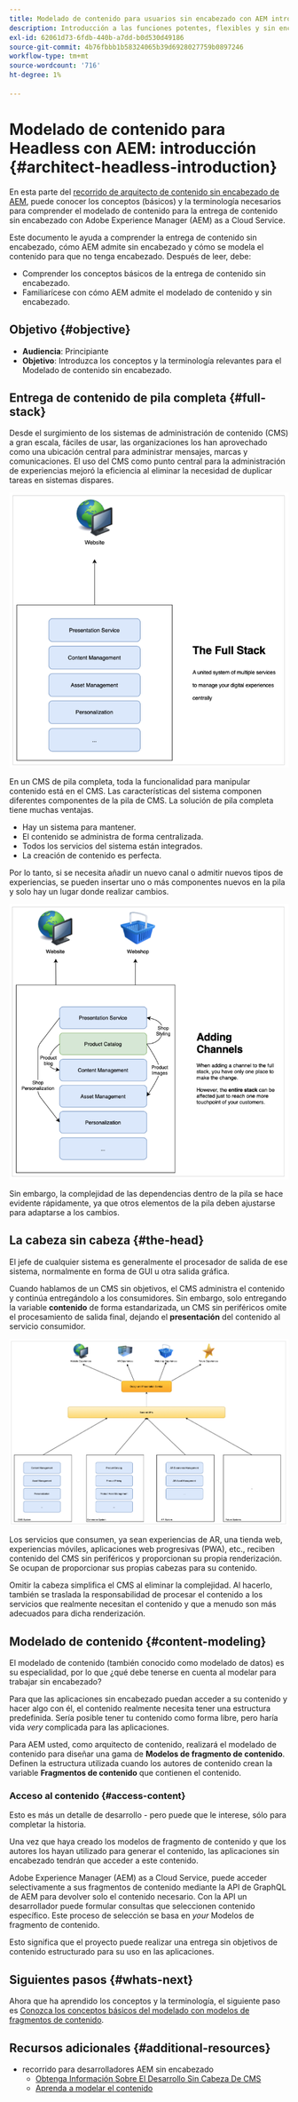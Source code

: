```yaml
---
title: Modelado de contenido para usuarios sin encabezado con AEM introducción
description: Introducción a las funciones potentes, flexibles y sin encabezado de Adobe Experience Manager as a Cloud Service y cómo modelar el contenido de su proyecto.
exl-id: 62061d73-6fdb-440b-a7dd-b0d530d49186
source-git-commit: 4b76fbbb1b58324065b39d6928027759b0897246
workflow-type: tm+mt
source-wordcount: '716'
ht-degree: 1%

---
```


# Modelado de contenido para Headless con AEM: introducción {#architect-headless-introduction}

En esta parte del [recorrido de arquitecto de contenido sin encabezado de AEM](overview.md), puede conocer los conceptos (básicos) y la terminología necesarios para comprender el modelado de contenido para la entrega de contenido sin encabezado con Adobe Experience Manager (AEM) as a Cloud Service.

Este documento le ayuda a comprender la entrega de contenido sin encabezado, cómo AEM admite sin encabezado y cómo se modela el contenido para que no tenga encabezado. Después de leer, debe:

* Comprender los conceptos básicos de la entrega de contenido sin encabezado.
* Familiarícese con cómo AEM admite el modelado de contenido y sin encabezado.

## Objetivo {#objective}

* **Audiencia**: Principiante
* **Objetivo**: Introduzca los conceptos y la terminología relevantes para el Modelado de contenido sin encabezado.

## Entrega de contenido de pila completa {#full-stack}

Desde el surgimiento de los sistemas de administración de contenido (CMS) a gran escala, fáciles de usar, las organizaciones los han aprovechado como una ubicación central para administrar mensajes, marcas y comunicaciones. El uso del CMS como punto central para la administración de experiencias mejoró la eficiencia al eliminar la necesidad de duplicar tareas en sistemas dispares.

![El clásico CMS de pila completa](/help/journey-headless/developer/assets/full-stack.png)

En un CMS de pila completa, toda la funcionalidad para manipular contenido está en el CMS. Las características del sistema componen diferentes componentes de la pila de CMS. La solución de pila completa tiene muchas ventajas.

* Hay un sistema para mantener.
* El contenido se administra de forma centralizada.
* Todos los servicios del sistema están integrados.
* La creación de contenido es perfecta.

Por lo tanto, si se necesita añadir un nuevo canal o admitir nuevos tipos de experiencias, se pueden insertar uno o más componentes nuevos en la pila y solo hay un lugar donde realizar cambios.

![Adición de un nuevo canal a la pila](/help/journey-headless/developer/assets/adding-channel.png)

Sin embargo, la complejidad de las dependencias dentro de la pila se hace evidente rápidamente, ya que otros elementos de la pila deben ajustarse para adaptarse a los cambios.

## La cabeza sin cabeza {#the-head}

El jefe de cualquier sistema es generalmente el procesador de salida de ese sistema, normalmente en forma de GUI u otra salida gráfica.

Cuando hablamos de un CMS sin objetivos, el CMS administra el contenido y continúa entregándolo a los consumidores. Sin embargo, solo entregando la variable **contenido** de forma estandarizada, un CMS sin periféricos omite el procesamiento de salida final, dejando el **presentación** del contenido al servicio consumidor.

![CMS sin encabezado](/help/journey-headless/developer/assets/headless-cms.png)

Los servicios que consumen, ya sean experiencias de AR, una tienda web, experiencias móviles, aplicaciones web progresivas (PWA), etc., reciben contenido del CMS sin periféricos y proporcionan su propia renderización. Se ocupan de proporcionar sus propias cabezas para su contenido.

Omitir la cabeza simplifica el CMS al eliminar la complejidad. Al hacerlo, también se traslada la responsabilidad de procesar el contenido a los servicios que realmente necesitan el contenido y que a menudo son más adecuados para dicha renderización.

## Modelado de contenido {#content-modeling}

El modelado de contenido (también conocido como modelado de datos) es su especialidad, por lo que ¿qué debe tenerse en cuenta al modelar para trabajar sin encabezado?

Para que las aplicaciones sin encabezado puedan acceder a su contenido y hacer algo con él, el contenido realmente necesita tener una estructura predefinida. Sería posible tener tu contenido como forma libre, pero haría vida *very* complicada para las aplicaciones.

Para AEM usted, como arquitecto de contenido, realizará el modelado de contenido para diseñar una gama de **Modelos de fragmento de contenido**. Definen la estructura utilizada cuando los autores de contenido crean la variable **Fragmentos de contenido** que contienen el contenido.

### Acceso al contenido {#access-content}

Esto es más un detalle de desarrollo - pero puede que le interese, sólo para completar la historia.

Una vez que haya creado los modelos de fragmento de contenido y que los autores los hayan utilizado para generar el contenido, las aplicaciones sin encabezado tendrán que acceder a este contenido.

Adobe Experience Manager (AEM) as a Cloud Service, puede acceder selectivamente a sus fragmentos de contenido mediante la API de GraphQL de AEM para devolver solo el contenido necesario. Con la API un desarrollador puede formular consultas que seleccionen contenido específico. Este proceso de selección se basa en *your* Modelos de fragmento de contenido.

Esto significa que el proyecto puede realizar una entrega sin objetivos de contenido estructurado para su uso en las aplicaciones.

## Siguientes pasos {#whats-next}

Ahora que ha aprendido los conceptos y la terminología, el siguiente paso es [Conozca los conceptos básicos del modelado con modelos de fragmentos de contenido](basics.md).

## Recursos adicionales {#additional-resources}

* recorrido para desarrolladores AEM sin encabezado
   * [Obtenga Información Sobre El Desarrollo Sin Cabeza De CMS](/help/journey-headless/developer/learn-about.md)
   * [Aprenda a modelar el contenido](/help/journey-headless/developer/model-your-content.md)
